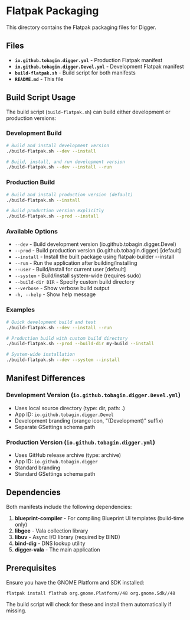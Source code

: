# Flatpak Packaging

This directory contains the Flatpak packaging files for Digger.

## Files

- **`io.github.tobagin.digger.yml`** - Production Flatpak manifest
- **`io.github.tobagin.digger.Devel.yml`** - Development Flatpak manifest  
- **`build-flatpak.sh`** - Build script for both manifests
- **`README.md`** - This file

## Build Script Usage

The build script (`build-flatpak.sh`) can build either development or production versions:

### Development Build
```bash
# Build and install development version
./build-flatpak.sh --dev --install

# Build, install, and run development version
./build-flatpak.sh --dev --install --run
```

### Production Build
```bash
# Build and install production version (default)
./build-flatpak.sh --install

# Build production version explicitly
./build-flatpak.sh --prod --install
```

### Available Options

- `--dev` - Build development version (io.github.tobagin.digger.Devel)
- `--prod` - Build production version (io.github.tobagin.digger) [default]
- `--install` - Install the built package using flatpak-builder --install
- `--run` - Run the application after building/installing
- `--user` - Build/install for current user [default]
- `--system` - Build/install system-wide (requires sudo)
- `--build-dir DIR` - Specify custom build directory
- `--verbose` - Show verbose build output
- `-h, --help` - Show help message

### Examples

```bash
# Quick development build and test
./build-flatpak.sh --dev --install --run

# Production build with custom build directory
./build-flatpak.sh --prod --build-dir my-build --install

# System-wide installation
./build-flatpak.sh --dev --system --install
```

## Manifest Differences

### Development Version (`io.github.tobagin.digger.Devel.yml`)
- Uses local source directory (type: dir, path: .)
- App ID: `io.github.tobagin.digger.Devel`
- Development branding (orange icon, "(Development)" suffix)
- Separate GSettings schema path

### Production Version (`io.github.tobagin.digger.yml`)
- Uses GitHub release archive (type: archive)
- App ID: `io.github.tobagin.digger`
- Standard branding
- Standard GSettings schema path

## Dependencies

Both manifests include the following dependencies:

1. **blueprint-compiler** - For compiling Blueprint UI templates (build-time only)
2. **libgee** - Vala collection library
3. **libuv** - Async I/O library (required by BIND)
4. **bind-dig** - DNS lookup utility
5. **digger-vala** - The main application

## Prerequisites

Ensure you have the GNOME Platform and SDK installed:

```bash
flatpak install flathub org.gnome.Platform//48 org.gnome.Sdk//48
```

The build script will check for these and install them automatically if missing.

